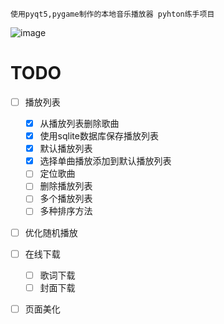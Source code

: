     使用pyqt5,pygame制作的本地音乐播放器 pyhton练手项目


![image](https://github.com/DongZhouhan/TheMusicPlayer/assets/92138704/23a615b9-393e-446d-b096-0fa0b940299c)



# TODO
 - [ ] 播放列表
     - [x] 从播放列表删除歌曲
     - [x] 使用sqlite数据库保存播放列表
     - [x] 默认播放列表 
     - [x] 选择单曲播放添加到默认播放列表
     - [ ] 定位歌曲
     - [ ] 删除播放列表
     - [ ] 多个播放列表
     - [ ] 多种排序方法
 - [ ] 优化随机播放
 - [ ] 在线下载
     - [ ] 歌词下载
     - [ ] 封面下载
 - [ ] 页面美化

